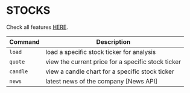 # STOCKS

Check all features [HERE](https://gamestonkterminal.github.io/GamestonkTerminal/stocks/).

Command|Description
------ | --------
`load`           | load a specific stock ticker for analysis
`quote`          | view the current price for a specific stock ticker
`candle`         | view a candle chart for a specific stock ticker
`news`           | latest news of the company [News API]
